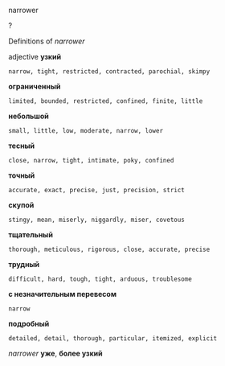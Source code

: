narrower

?


Definitions of _narrower_

adjective
**узкий**

    narrow, tight, restricted, contracted, parochial, skimpy
**ограниченный**

    limited, bounded, restricted, confined, finite, little
**небольшой**

    small, little, low, moderate, narrow, lower
**тесный**

    close, narrow, tight, intimate, poky, confined
**точный**

    accurate, exact, precise, just, precision, strict
**скупой**

    stingy, mean, miserly, niggardly, miser, covetous
**тщательный**

    thorough, meticulous, rigorous, close, accurate, precise
**трудный**

    difficult, hard, tough, tight, arduous, troublesome
**с незначительным перевесом**

    narrow
**подробный**

    detailed, detail, thorough, particular, itemized, explicit

_narrower_
**уже**, **более узкий**